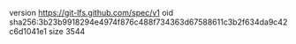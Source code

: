 version https://git-lfs.github.com/spec/v1
oid sha256:3b23b9918294e4974f876c488f734363d67588611c3b2f634da9c42c6d1041e1
size 3544
